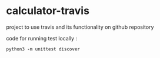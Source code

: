 # calculator-travis

project to use travis and its functionality on github repository


code for running test locally :

```
python3 -m unittest discover
```
